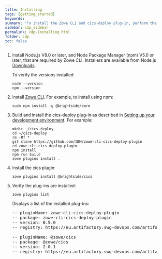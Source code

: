 ```yaml
---
title: Installing
tags: [getting_started]
keywords:
summary: "To install the Zowe CLI and cics-deploy plug-in, perform the following steps on your local workstation."
sidebar: cdp_sidebar
permalink: cdp-Installing.html
folder: cdp
toc: false
---
```


1. Install Node.js V8.0 or later, and Node Package Manager (npm) V5.0 or later, that are required by Zowe CLI. Installers are available from Node.js [Downloads](https://nodejs.org/en/download/).

    To verify the versions installed:

    ```console
    node --version
    npm --version
    ```

2. Install [Zowe CLI](https://zowe.github.io/docs-site/latest/user-guide/cli-installcli.html). For example, to install using npm:

    ```console
    sudo npm install -g @brightside/core
    ```

3. Build and install the cics-deploy plug-in as described in [Setting up your development environment](https://github.com/IBM/zowe-cli-cics-deploy-plugin/blob/master/docs-internal/tutorials/Setup.md). For example:

    ```console
    mkdir ~/cics-deploy
    cd ~/cics-deploy
    rm -Rf *
    git clone https://github.com/IBM/zowe-cli-cics-deploy-plugin
    cd zowe-cli-cics-deploy-plugin
    npm install
    npm run build
    zowe plugins install .
    ```

4. Install the cics plugin:

    ```console
    zowe plugins install @brightside/cics
    ```

5. Verify the plug-ins are installed:

    ```console
    zowe plugins list
    ```

    Displays a list of the installed plug-ins:

   <pre class="messageText">
   -- pluginName: zowe-cli-cics-deploy-plugin
   -- package: zowe-cli-cics-deploy-plugin
   -- version: 0.5.0
   -- registry: https://eu.artifactory.swg-devops.com/artifactory/api/npm/cicsts-npm-virtual

   -- pluginName: @zowe/cics
   -- package: @zowe/cics
   -- version: 2.0.1
   -- registry: https://eu.artifactory.swg-devops.com/artifactory/api/npm/cicsts-npm-virtual</pre>
